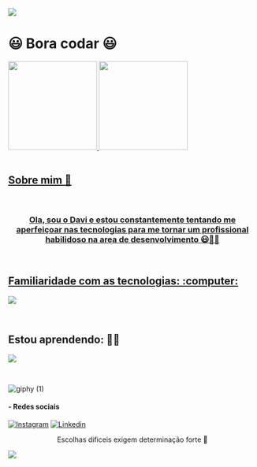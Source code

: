 <img width src="https://capsule-render.vercel.app/api?type=waving&height=80&color=gradient&&section=header&reversal=false&fontAlign=48&descAlign=60&fontColor=green">

<div>
<h1>😃 Bora codar 😃
</h1> 
<a href="https://github.com/seu-usuário-aqui">
<img height="180em" src="https://github-readme-stats.vercel.app/api/top-langs/?username=DaviFelixMatias010&layout=compact&langs_count=7&theme=github_dark"/>
<img height="180em" src="https://github-readme-stats.vercel.app/api?username=DaviFelixMatias010&show_icons=true&theme=github_dark&include_all_commits=true&count_private=true"/>
</div>
  <br>
<h2> Sobre mim 🤔</h1>
  <br>
<h3 align="center">Ola, sou o Davi e estou constantemente tentando me aperfeiçoar nas tecnologias para me tornar um profissional habilidoso na area de desenvolvimento 😃👨‍💻</h3>

<br> 
<div>
<h2> Familiaridade com as tecnologias: :computer:</h2>
<p align="begin">
  <a href="https://skillicons.dev">
    <img src="https://skillicons.dev/icons?i=docker,mysql,vscode" />
  </a>
</p>
</div>
<br>
<h2>Estou aprendendo: 👨‍💻</h2>
<p align="begin"> 
  <a href="https://skillicons.dev">
    <img src="https://skillicons.dev/icons?i=html,css,javascript,nodejs,express" />
  </a>
</p>
<br>

![giphy (1)](https://github.com/DaviFelixMatias010/DaviFelixMatias010/assets/122411378/140e492c-7806-4489-8b63-2e18a2fc30e1)

#### - Redes sociais
[![Instagram](https://img.shields.io/badge/Instagram-E4405F?style=for-the-badge&logo=instagram&logoColor=black)](https://www.instagram.com/davi_felix00/) 
[![Linkedin](https://img.shields.io/badge/LinkedIn-0077B5?style=for-the-badge&logo=linkedin&logoColor=black)](https://www.linkedin.com/in/davi-felix-b5b3a3204/)


<p align="center">Escolhas dificeis exigem determinação forte 👿 </p>

<img width src="https://capsule-render.vercel.app/api?type=waving&height=100&color=gradient&&section=footer&reversal=false&fontAlign=48&descAlign=60&fontColor=">

